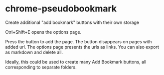 # chrome-pseudobookmark
Create additional "add bookmark" buttons with their own storage

Ctrl+Shift+E opens the options page.

Press the button to add the page.
The button disappears on pages with added url.
The options page presents the urls as links. You can also export as markdown and delete all.

Ideally, this could be used to create many Add Bookmark buttons, all corresponding to separate folders.
